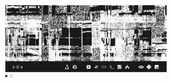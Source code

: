 <img src="./banner.png">
<details><summary> :: </summary>
<!--START_SECTION:waka-->

```
From: 09 August 2024 - To: 12 November 2024

Total Time: 643 hrs 30 mins

Python                     220 hrs 27 mins ////////-----------------   31.95 %
PHP                        118 hrs 14 mins ////---------------------   17.14 %
JavaScript                 52 hrs 20 mins  //-----------------------   07.59 %
Other                      46 hrs 30 mins  //-----------------------   06.74 %
```

<!--END_SECTION:waka-->
</details>
